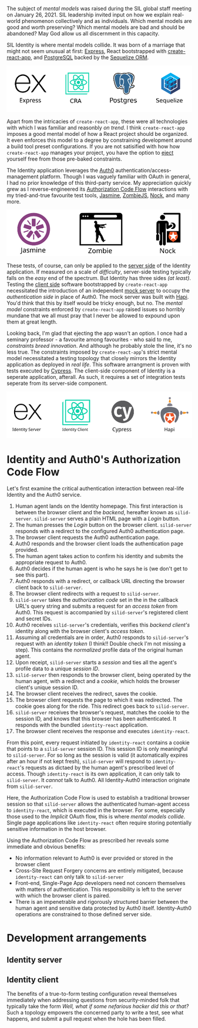The subject of _mental models_ was raised during the SIL global staff meeting on January 26, 2021. SIL leadership invited input on how we explain real-world phenomenon collectively and as individuals. Which mental models are good and worth preserving? Which mental models are bad and should be abandoned? May God allow us all discernment in this capacity.

SIL Identity is where mental models collide. It was born of a marriage that might not seem unusual at first: [Express](https://expressjs.com/), React bootstrapped with [create-react-app](https://github.com/facebook/create-react-app), and [PostgreSQL](https://www.postgresql.org/) backed by the [Sequelize ORM](https://sequelize.org/).

![Core software](figures/core-software.svg)

Apart from the intricacies of `create-react-app`, these were all technologies with which I was familiar and reasonbly _on trend_. I think `create-react-app` imposes a good mental model of how a React project should be organized. It even enforces this model to a degree by constraining development around a build tool preset configurations. If you are not satisified with how how `create-react-app` manages your project, you have the option to [eject](https://create-react-app.dev/docs/available-scripts/) yourself free from those pre-baked constraints.

The Identity application leverages the [Auth0](https://auth0.com/) authentication/access-management platform. Though I was vaguely familiar with OAuth in general, I had no prior knowledge of this third-party service. My appreciation quickly grew as I reverse-engineered its [Authorization Code Flow](https://auth0.com/docs/flows/authorization-code-flow) interactions with my tried-and-true favourite test tools, [Jasmine](https://jasmine.github.io/), [ZombieJS](http://zombie.js.org/), [Nock](https://github.com/nock/nock), and many more.

![Server-side test tools](figures/server-test-tools.svg)

These tests, of course, can only be applied to the [server side](https://github.com/sillsdev/silid/tree/master/src/silid-server) of the Identity application. If measured on a scale of _difficulty_, server-side testing typically falls on the _easy_ end of the spectrum. But Identity has three sides _(at least)_. Testing the [client side](https://github.com/sillsdev/silid/tree/master/src/identity-react) software bootstrapped by `create-react-app` necessitated the introduction of an independent [mock server](https://github.com/sillsdev/silid/blob/master/src/silid-server/spec/support/mockAuth0ServerWithRBAC.js) to occupy the _authentication side_ in place of Auth0. The mock server was built with [Hapi](https://hapi.dev/). You'd think that this by itself would be tricky enough, but no. The _mental model_ constraints enforced by `create-react-app` raised issues so horribly mundane that we all must pray that I never be allowed to expound upon them at great length.

Looking back, I'm glad that ejecting the app wasn't an option. I once had a seminary professor - a favourite among favourites - who said to me, _constraints breed innovation_. And although he probably stole the line, it's no less true. The constraints imposed by `create-react-app`'s strict mental model necessitated a testing topology that closely mirrors the Identity application as deployed in _real life_. This software arrangment is proven with tests executed by [Cypress](https://www.cypress.io/). The client-side component of Identity is a seperate application, afterall. As such, it requires a set of integration tests seperate from its server-side component.

![End-to-end test tools](figures/e2e-test-tools.svg)

# Identity and Auth0's Authorization Code Flow 

Let's first examine the critical authentication interaction between real-life Identity and the Auth0 service.

1. Human agent lands on the Identity homepage. This first interaction is between the browser client and the _backend_, hereafter known as `silid-server`. `silid-server` serves a plain HTML page with a _Login_ button.
2. The human presses the _Login_ button on the browser client. `silid-server` responds with a redirect to the configured Auth0 authentication page.
3. The browser client requests the Auth0 authentication page.
4. Auth0 responds and the browser client loads the authentication page provided.
5. The human agent takes action to confirm his identity and submits the appropriate request to Auth0.
6. Auth0 decides if the human agent is who he says he is (we don't get to see this part).
7. Auth0 responds with a redirect, or callback URL directing the browser client back to `silid-server`.
8. The browser client redirects with a request to `silid-server`.
9. `silid-server` takes the _authorization code_ set in the in the callback URL's query string and submits a request for an _access token_ from Auth0. This request is accompanied by `silid-server`'s registered client and secret IDs.
10. Auth0 receives `silid-server`'s credentials, verifies this _backend client's_ identity along with the browser client's _access token_.
11. Assuming all credentials are in order, Auth0 responds to `silid-server`'s request with an _identity token_ (I think!! Double check I'm not missing a step). This contains the _normalized_ profile data of the original human agent.
12. Upon receipt, `silid-server` starts a _session_ and ties all the agent's profile data to a unique _session ID_.
13. `silid-server` then responds to the browser client, being operated by the human agent, with a redirect and a _cookie_, which holds the browser client's unique session ID.
14. The browser client receives the redirect, saves the cookie.
15. The browser client requests the page to which it was redirected. The cookie goes along for the ride. This redirect goes back to `silid-server`.
16. `silid-server` receives the browser's request, matches the cookie to the session ID, and knows that this browser has been authenticated. It responds with the bundled `identity-react` application.
17. The browser client receives the response and executes `identity-react`.

From this point, every request initiated by `identity-react` contains a cookie that points to a `silid-server` session ID. This session ID is only meaningful to `silid-server`. For so long as the session is valid (it automatically expires after an hour if not kept fresh), `silid-server` will respond to `identity-react`'s requests as dictaed by the human agent's prescribed level of access. Though `identity-react` is its own application, it can only talk to `silid-server`. It _cannot_ talk to Auth0. All Identity-Auth0 interaction originate from `silid-server`.

Here, the Authorization Code Flow is used to establish a traditional browser session so that `silid-server` allows the authenticated human-agent access to `identity-react`, which is executed in the browser. For some, especially those used to the _Implicit_ OAuth flow, this is where _mental models collide_. Single page applications like `identity-react` often require storing potentially sensitive information in the host browser.

Using the Authorization Code Flow as prescribed her reveals some immediate and obvious benefits:

- No information relevant to Auth0 is ever provided or stored in the browser client
- Cross-Site Request Forgery concerns are entirely mitigated, because `identity-react` can only talk to `silid-server`
- Front-end, Single-Page App developers need not concern themselves with matters of authentication. This responsibility is left to the server with which the browser client is paired.
- There is an impenetrable and rigorously structured barrier between the human agent and sensitive data protected by Auth0 itself. Identity-Auth0 operations are constrained to those defined server side.


# Development arrangements


## Identity server

## Identity client



The benefits of a true-to-form testing configuration reveal themselves immediately when addressing questions from security-minded folk that typically take the form _Well, what if some nefarious hacker did _this_ or _that_?_ Such a topology empowers the concerned party to write a test, see what happens, and submit a pull request when the hole has been filled.




